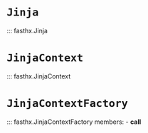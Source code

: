 # `Jinja`

::: fasthx.Jinja

# `JinjaContext`

::: fasthx.JinjaContext

# `JinjaContextFactory`

::: fasthx.JinjaContextFactory
    members:
        - __call__
